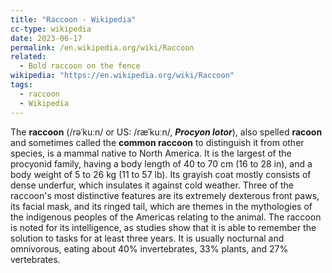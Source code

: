 ```yaml
---
title: "Raccoon - Wikipedia"
cc-type: wikipedia
date: 2023-06-17
permalink: /en.wikipedia.org/wiki/Raccoon
related:
  - Bold raccoon on the fence
wikipedia: "https://en.wikipedia.org/wiki/Raccoon"
tags:
  - raccoon
  - Wikipedia
---
```

The **raccoon** (/rəˈkuːn/ or US: /ræˈkuːn/, ***Procyon lotor***), also spelled **racoon** and sometimes called the **common raccoon** to distinguish it from other species, is a mammal native to North America. It is the largest of the procyonid family, having a body length of 40 to 70 cm (16 to 28 in), and a body weight of 5 to 26 kg (11 to 57 lb). Its grayish coat mostly consists of dense underfur, which insulates it against cold weather. Three of the raccoon's most distinctive features are its extremely dexterous front paws, its facial mask, and its ringed tail, which are themes in the mythologies of the indigenous peoples of the Americas relating to the animal. The raccoon is noted for its intelligence, as studies show that it is able to remember the solution to tasks for at least three years. It is usually nocturnal and omnivorous, eating about 40% invertebrates, 33% plants, and 27% vertebrates.